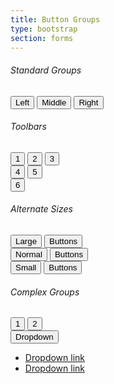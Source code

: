 ```yaml
---
title: Button Groups
type: bootstrap
section: forms
---
```


<h6>Standard Groups</h6>

<div class="btn-group" >
	<button type="button" class="btn btn-default">Left</button>
	<button type="button" class="btn btn-default">Middle</button>
	<button type="button" class="btn btn-default">Right</button>
</div>

<h6>Toolbars</h6>

<div class="btn-toolbar" >
	<div class="btn-group" >
		<button type="button" class="btn btn-default">1</button>
		<button type="button" class="btn btn-default">2</button>
		<button type="button" class="btn btn-default">3</button>
	</div>
	<div class="btn-group" >
		<button type="button" class="btn btn-default">4</button>
		<button type="button" class="btn btn-default">5</button>
	</div>
	<div class="btn-group" >
		<button type="button" class="btn btn-default">6</button>
	</div>
</div>

<h6>Alternate Sizes</h6>

<div class="btn-toolbar" >
	<div class="btn-group" >
		<button type="button" class="btn btn-default btn-lg">Large</button>
		<button type="button" class="btn btn-default btn-lg">Buttons</button>
	</div>
	<div class="btn-group" >
		<button type="button" class="btn btn-default">Normal</button>
		<button type="button" class="btn btn-default">Buttons</button>
	</div>
	<div class="btn-group btn-group-sm" >
		<button type="button" class="btn btn-default btn-sm">Small</button>
		<button type="button" class="btn btn-default btn-sm">Buttons</button>
	</div>
</div>

<h6>Complex Groups</h6>

<div class="btn-group" >
	<button type="button" class="btn btn-default">1</button>
	<button type="button" class="btn btn-default">2</button>
	<div class="btn-group dropdown" >
		<button type="button" class="btn btn-default arrow-down" data-toggle="dropdown" aria-haspopup="true" aria-expanded="false">
			Dropdown
		</button>
		<ul class="dropdown-menu">
			<li><a href="#">Dropdown link</a></li>
			<li><a href="#">Dropdown link</a></li>
		</ul>
	</div>
</div>